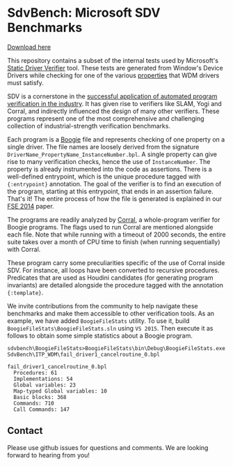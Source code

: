 # SdvBench: Microsoft SDV Benchmarks

[Download here](https://www.microsoft.com/en-us/download/details.aspx?id=55656)

This repository contains a subset of the internal tests used by Microsoft's [Static Driver Verifier](https://docs.microsoft.com/en-us/windows-hardware/drivers/devtest/static-driver-verifier) tool. These tests are generated from Window's Device Drivers while checking for one of the various [properties](https://msdn.microsoft.com/en-us/library/windows/hardware/ff551714) that WDM drivers must satisfy. 

SDV is a cornerstone in the [successful application of automated program verification in the industry](http://dl.acm.org/citation.cfm?id=1965743). It has given rise to verifiers like SLAM, Yogi and Corral, and indirectly influenced the design of many other verifiers. These programs represent one of the most comprehensive and challenging collection of industrial-strength verification benchmarks. 

Each program is a [Boogie](https://github.com/boogie-org/boogie) file and represents checking of one property on a single driver. The file names are loosely derived from the signature `DriverName_PropertyName_InstanceNumber.bpl`. A single property can give rise to many verification checks, hence the use of `InstanceNumber`. The property is already instrumented into the code as assertions. There is a well-defined entrypoint, which is the unique procedure tagged with `{:entrypoint}` annotation. The goal of the verifier is to find an execution of the program, starting at this entrypoint, that ends in an assertion failure. That's it! The entire process of how the file is generated is explained in our [FSE 2014](https://www.microsoft.com/en-us/research/publication/powering-the-static-driver-verifier-using-corral/) paper. 

The programs are readily analyzed by [Corral](https://www.microsoft.com/en-us/research/project/q-program-verifier/), a whole-program verifier for Boogie programs. The flags used to run Corral are mentioned alongside each file. Note that while running with a timeout of 2000 seconds, the entire suite takes over a month of CPU time to finish (when running sequentially) with Corral. 

These program carry some preculiarities specific of the use of Corral inside SDV. For instance, all loops have been converted to recursive procedures. Predicates that are used as Houdini candidates (for generating program invariants) are detailed alongside the procedure tagged with the annotation `{:template}`. 

We invite contributions from the community to help navigate these benchmarks and make them accessible to other verification tools. As an example, we have added `BoogieFileStats` utility. To use it, build `BoogieFileStats\BoogieFileStats.sln` using `VS 2015`. Then execute it as follows to obtain some simple statistics about a Boogie program.

```
sdvbench\BoogieFileStats>BoogieFileStats\bin\Debug\BoogieFileStats.exe SdvBench\ITP_WDM\fail_driver1_cancelroutine_0.bpl

fail_driver1_cancelroutine_0.bpl
  Procedures: 61
  Implementations: 54
  Global variables: 23
  Map-typed Global variables: 10
  Basic blocks: 368
  Commands: 710
  Call Commands: 147
```

## Contact

Please use github issues for questions and comments. We are looking forward to hearing from you!
